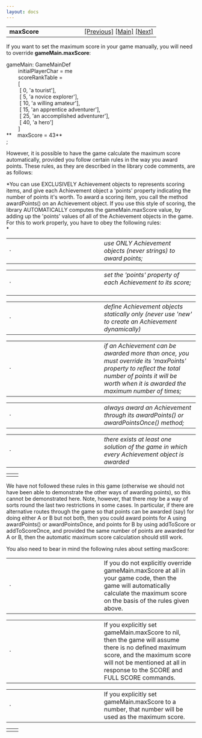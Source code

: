 ```yaml
---
layout: docs
---
```

<table width="100%" data-border="0" data-cellspacing="0"
data-cellpadding="3" data-bgcolor="#C0C0C0">
<colgroup>
<col style="width: 50%" />
<col style="width: 50%" />
</colgroup>
<tbody>
<tr>
<td style="text-align: left;"><strong>maxScore<br />
</strong></td>
<td style="text-align: right;"><a
href="scoreranktable.html">[Previous]</a> <a
href="generalintroduction.html">[Main]</a> <a
href="hints-overview.html">[Next]</a></td>
</tr>
</tbody>
</table>

  
If you want to set the maximum score in your game manually, you will
need to override **gameMain.maxScore**:  
  
gameMain: GameMainDef  
        initialPlayerChar = me  
        scoreRankTable =  
        \[  
         \[ 0, 'a tourist'\],  
         \[ 5, 'a novice explorer'\],  
         \[ 10, 'a willing amateur'\],  
         \[ 15, 'an apprentice adventurer'\],  
         \[ 25, 'an accomplished adventurer'\],  
         \[ 40, 'a hero'\]  
        \]  
**    maxScore = 43**  
;  
  
However, it is possible to have the game calculate the maximum score
automatically, provided you follow certain rules in the way you award
points. These rules, as they are described in the library code comments,
are as follows:  
  
*You can use EXCLUSIVELY Achievement objects to represents scoring
items, and give each Achievement object a 'points' property indicating
the number of points it's worth. To award a scoring item, you call the
method awardPoints() on an Achievement object. If you use this style of
scoring, the library AUTOMATICALLY computes the gameMain.maxScore value,
by adding up the 'points' values of all of the Achievement objects in
the game. For this to work properly, you have to obey the following
rules:  
*

<table data-border="0" data-cellpadding="0" data-cellspacing="0">
<colgroup>
<col style="width: 50%" />
<col style="width: 50%" />
</colgroup>
<tbody>
<tr data-valign="top">
<td width="14"><em></em>·<em></em></td>
<td><em>use ONLY Achievement objects (never strings) to award points;
 <br />
</em></td>
</tr>
</tbody>
</table>

<table data-border="0" data-cellpadding="0" data-cellspacing="0">
<colgroup>
<col style="width: 50%" />
<col style="width: 50%" />
</colgroup>
<tbody>
<tr data-valign="top">
<td width="14"><em></em>·<em></em></td>
<td><em>set the 'points' property of each Achievement to its score;
 <br />
</em></td>
</tr>
</tbody>
</table>

<table data-border="0" data-cellpadding="0" data-cellspacing="0">
<colgroup>
<col style="width: 50%" />
<col style="width: 50%" />
</colgroup>
<tbody>
<tr data-valign="top">
<td width="14"><em></em>·<em></em></td>
<td><em>define Achievement objects statically only (never use 'new' to
create an Achievement dynamically)  <br />
</em></td>
</tr>
</tbody>
</table>

<table data-border="0" data-cellpadding="0" data-cellspacing="0">
<colgroup>
<col style="width: 50%" />
<col style="width: 50%" />
</colgroup>
<tbody>
<tr data-valign="top">
<td width="14"><em></em>·<em></em></td>
<td><em>if an Achievement can be awarded more than once, you must
override its 'maxPoints' property to reflect the total number of points
it will be worth when it is awarded the maximum number of times;  <br />
</em></td>
</tr>
</tbody>
</table>

<table data-border="0" data-cellpadding="0" data-cellspacing="0">
<colgroup>
<col style="width: 50%" />
<col style="width: 50%" />
</colgroup>
<tbody>
<tr data-valign="top">
<td width="14"><em></em>·<em></em></td>
<td><em>always award an Achievement through its awardPoints() or
awardPointsOnce() method;  <br />
</em></td>
</tr>
</tbody>
</table>

<table data-border="0" data-cellpadding="0" data-cellspacing="0">
<colgroup>
<col style="width: 50%" />
<col style="width: 50%" />
</colgroup>
<tbody>
<tr data-valign="top">
<td width="14"><em></em>·<em></em></td>
<td><em>there exists at least one solution of the game in which every
Achievement object is awarded</em> <em> <br />
</em></td>
</tr>
</tbody>
</table>

|     |     |
|-----|-----|
|     |     |

  
We have not followed these rules in this game (otherwise we should not
have been able to demonstrate the other ways of awarding points), so
this cannot be demonstrated here. Note, however, that there *may* be a
way of sorts round the last two restrictions in some cases. In
particular, if there are alternative routes through the game so that
points can be awarded (say) for doing either A or B but not both, then
you could award points for A using awardPoints() or awardPointsOnce, and
points for B by using addToScore or addToScoreOnce, and provided the
same number of points are awarded for A or B, then the automatic maximum
score calculation should still work.  
  
You also need to bear in mind the following rules about setting
maxScore:  
  

<table data-border="0" data-cellpadding="0" data-cellspacing="0">
<colgroup>
<col style="width: 50%" />
<col style="width: 50%" />
</colgroup>
<tbody>
<tr data-valign="top">
<td width="14">·</td>
<td>If you do not explicitly override gameMain.maxScore at all in your
game code, then the game will automatically calculate the maximum score
on the basis of the rules given above.  <br />
</td>
</tr>
</tbody>
</table>

<table data-border="0" data-cellpadding="0" data-cellspacing="0">
<colgroup>
<col style="width: 50%" />
<col style="width: 50%" />
</colgroup>
<tbody>
<tr data-valign="top">
<td width="14">·</td>
<td>If you explicitly set gameMain.maxScore to nil, then the game will
assume there is no defined maximum score, and the maximum score will not
be mentioned at all in response to the SCORE and FULL SCORE commands.
 <br />
</td>
</tr>
</tbody>
</table>

<table data-border="0" data-cellpadding="0" data-cellspacing="0">
<colgroup>
<col style="width: 50%" />
<col style="width: 50%" />
</colgroup>
<tbody>
<tr data-valign="top">
<td width="14">·</td>
<td>If you explicitly set gameMain.maxScore to a number, that number
will be used as the maximum score.  <br />
</td>
</tr>
</tbody>
</table>

|     |     |
|-----|-----|
|     |     |

  
